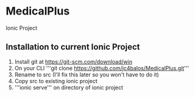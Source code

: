 # MedicalPlus
Ionic Project

## Installation to current Ionic Project
1. Install git at https://git-scm.com/download/win
2. On your CLI '''git clone https://github.com/jc4balos/MedicalPlus.git'''
3. Rename to src (I'll fix this later so you won't have to do it)
4. Copy src to existing ionic project
5. '''ionic serve''' on directory of ionic project
